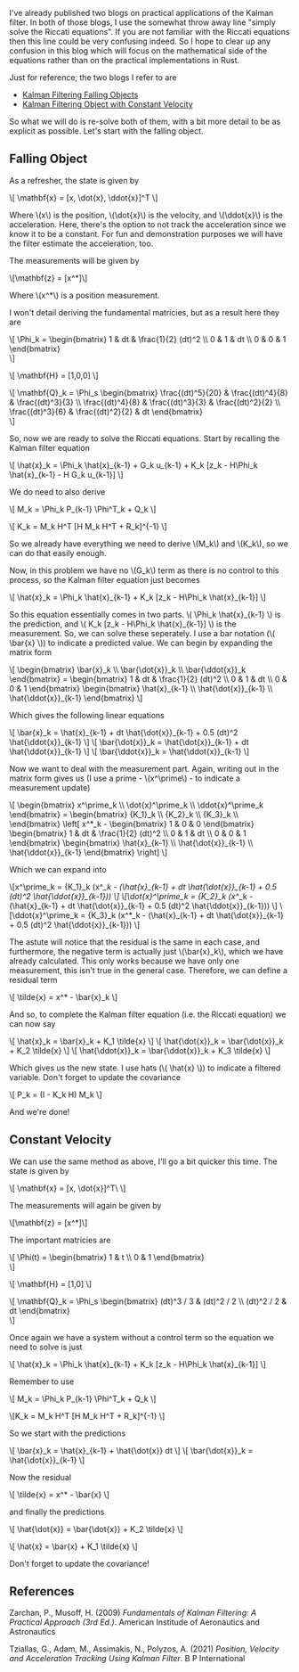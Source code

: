 I've already published two blogs on practical applications of the Kalman filter.
In both of those blogs, I use the somewhat throw away line "simply 
solve the Riccati equations". If you are not familiar with the Riccati equations
then this line could be very confusing indeed. So I hope to clear up any 
confusion in this blog which will focus on the mathematical side of the equations
rather than on the practical implementations in Rust.

Just for reference, the two blogs I refer to are

- [Kalman Filtering Falling Objects](/blog/2025-01-04/kalman-filtering-falling-object)
- [Kalman Filtering Object with Constant Velocity](/blog/2025-01-04/kalman-filtering-constant-velocity)

So what we will do is re-solve both of them, with a bit more detail to be as 
explicit as possible. Let's start with the falling object. 

## Falling Object

As a refresher, the state is given by

\\[ \mathbf{x} = [x, \dot{x}, \ddot{x}]^T \\]

Where \\(x\\) is the position, \\(\dot{x}\\) is the velocity, and \\(\ddot{x}\\) 
is the acceleration. Here, there's the option to not track the acceleration 
since we know it to be a constant. For fun and demonstration purposes we will 
have the filter estimate the acceleration, too.

The measurements will be given by

\\[\mathbf{z} = [x^*]\\]

Where \\(x^*\\) is a position measurement.

I won't detail deriving the fundamental matricies, but as a result here they are

\\[
\Phi_k =
\begin{bmatrix}
1 & dt & \frac{1}{2} (dt)^2 \\\\
0 & 1 & dt \\\\
0 & 0 & 1
\end{bmatrix}    
\\]

\\[ \mathbf{H} = [1,0,0] \\]

\\[
\mathbf{Q}_k =
\Phi_s
\begin{bmatrix}
\frac{(dt)^5}{20} & \frac{(dt)^4}{8} & \frac{(dt)^3}{3} \\\\
\frac{(dt)^4}{8} & \frac{(dt)^3}{3} & \frac{(dt)^2}{2} \\\\
\frac{(dt)^3}{6} & \frac{(dt)^2}{2} & dt
\end{bmatrix}    
\\]

So, now we are ready to solve the Riccati equations. Start by recalling the
Kalman filter equation

\\[ \hat{x}\_k = \Phi\_k \hat{x}\_{k-1} + G\_k u\_{k-1} + K\_k [z_k - H\Phi\_k \hat{x}\_{k-1} - H G\_k u\_{k-1}] \\]

We do need to also derive

\\[ M_k = \Phi_k P_{k-1} \Phi^T_k + Q_k \\]

\\[ K_k = M_k H^T [H M_k H^T + R_k]^{-1} \\]

So we already have everything we need to derive \\(M_k\\) and \\(K_k\\), so we 
can do that easily enough.

Now, in this problem we have no \\(G_k\\) term as there is no control to this
process, so the Kalman filter equation just becomes

\\[ \hat{x}\_k = \Phi\_k \hat{x}\_{k-1} + K\_k [z\_k - H\Phi\_k \hat{x}\_{k-1}] \\]

So this equation essentially comes in two parts. \\( \Phi\_k \hat{x}\_{k-1} \\) is
the prediction, and \\( K\_k [z\_k - H\Phi\_k \hat{x}\_{k-1}] \\) is the measurement.
So, we can solve these seperately. I use a bar notation (\\( \bar{x} \\)) to 
indicate a predicted value. We can begin by expanding the matrix form

\\[
\begin{bmatrix}
\bar{x}\_k \\\\
\bar{\dot{x}}\_k \\\\
\bar{\ddot{x}}\_k
\end{bmatrix} =
\begin{bmatrix}
1 & dt & \frac{1}{2} (dt)^2 \\\\
0 & 1 & dt \\\\
0 & 0 & 1
\end{bmatrix}
\begin{bmatrix}
\hat{x}\_{k-1} \\\\
\hat{\dot{x}}\_{k-1} \\\\
\hat{\ddot{x}}\_{k-1}
\end{bmatrix}
\\]

Which gives the following linear equations

\\[ \bar{x}\_k = \hat{x}\_{k-1} + dt \hat{\dot{x}}\_{k-1} + 0.5 (dt)^2 \hat{\ddot{x}}\_{k-1} \\]
\\[ \bar{\dot{x}}\_k = \hat{\dot{x}}\_{k-1} + dt \hat{\ddot{x}}\_{k-1} \\]
\\[ \bar{\ddot{x}}\_k = \hat{\ddot{x}}\_{k-1} \\]


Now we want to deal with the measurement part. Again, writing out in the matrix 
form gives us (I use a prime - \\(x^\prime\\) - to indicate a measurement update)

\\[
\begin{bmatrix}
x^\prime\_k \\\\
\dot{x}^\prime\_k \\\\
\ddot{x}^\prime\_k
\end{bmatrix} =
\begin{bmatrix}
{K\_1}\_k \\\\
{K\_2}\_k \\\\
{K\_3}\_k \\\\
\end{bmatrix}
\left[
x^*\_k - \begin{bmatrix} 1 & 0 & 0 \end{bmatrix}
\begin{bmatrix}
1 & dt & \frac{1}{2} (dt)^2 \\\\
0 & 1 & dt \\\\
0 & 0 & 1
\end{bmatrix}
\begin{bmatrix}
\hat{x}\_{k-1} \\\\
\hat{\dot{x}}\_{k-1} \\\\
\hat{\ddot{x}}\_{k-1}
\end{bmatrix}
\right]
\\]

Which we can expand into

\\[x^\prime_k = {K\_1}\_k (x^*_k - (\hat{x}\_{k-1} + dt \hat{\dot{x}}\_{k-1} + 0.5 (dt)^2 \hat{\ddot{x}}\_{k-1})) \\]
\\[\dot{x}^\prime_k = {K\_2}\_k (x^*_k - (\hat{x}\_{k-1} + dt \hat{\dot{x}}\_{k-1} + 0.5 (dt)^2 \hat{\ddot{x}}\_{k-1})) \\]
\\[\ddot{x}^\prime_k = {K\_3}\_k (x^*_k - (\hat{x}\_{k-1} + dt \hat{\dot{x}}\_{k-1} + 0.5 (dt)^2 \hat{\ddot{x}}\_{k-1})) \\]

The astute will notice that the residual is the same in each case, and furthermore,
the negative term is actually just \\(\bar{x}\_k\\), which we have already 
calculated. This only works because we have only one measurement, this isn't true 
in the general case. Therefore, we can define a residual term

\\[ \tilde{x} = x^* - \bar{x}\_k \\]

And so, to complete the Kalman filter equation (i.e. the Riccati equation) we
can now say

\\[ \hat{x}_k = \bar{x}_k + K_1 \tilde{x} \\]
\\[ \hat{\dot{x}}_k = \bar{\dot{x}}_k + K_2 \tilde{x} \\]
\\[ \hat{\ddot{x}}_k = \bar{\ddot{x}}_k + K_3 \tilde{x} \\]

Which gives us the new state. I use hats (\\( \hat{x} \\)) to indicate a 
filtered variable. Don't forget to update the covariance

\\[ P_k = (I - K_k H) M_k \\]

And we're done!

## Constant Velocity

We can use the same method as above, I'll go a bit quicker this time. The state 
is given by

\\[ \mathbf{x} = [x, \dot{x}]^T\ \\]

The measurements will again be given by

\\[\mathbf{z} = [x^*]\\]

The important matricies are

\\[
\Phi(t) =
\begin{bmatrix}
1 & t \\\\
0 & 1
\end{bmatrix}    
\\]

\\[ \mathbf{H} = [1,0] \\]

\\[
\mathbf{Q}_k = \Phi_s
\begin{bmatrix}
(dt)^3 / 3 & (dt)^2 / 2 \\\\
(dt)^2 / 2 & dt
\end{bmatrix}    
\\]

Once again we have a system without a control term so the equation we need to 
solve is just

\\[ \hat{x}\_k = \Phi_k \hat{x}\_{k-1} + K\_k [z\_k - H\Phi\_k \hat{x}\_{k-1}] \\]

Remember to use 

\\[ M_k = \Phi_k P_{k-1} \Phi^T_k + Q_k \\]

\\[K_k = M_k H^T [H M_k H^T + R_k]^{-1} \\]

So we start with the predictions

\\[ \bar{x}\_k = \hat{x}\_{k-1} + \hat{\dot{x}} dt \\]
\\[ \bar{\dot{x}}\_k = \hat{\dot{x}}\_{k-1} \\]



Now the residual

\\[ \tilde{x} = x^* - \bar{x} \\]

and finally the predictions

\\[ \hat{\dot{x}} = \bar{\dot{x}} + K\_2 \tilde{x} \\]

\\[ \hat{x} = \bar{x} + K\_1 \tilde{x} \\]

Don't forget to update the covariance!

## References 

Zarchan, P., Musoff, H. (2009) *Fundamentals of Kalman Filtering: A Practical Approach (3rd Ed.)*. 
American Institude of Aeronautics and Astronautics

Tziallas, G., Adam, M., Assimakis, N., Polyzos, A. (2021) *Position, Velocity and Acceleration Tracking Using Kalman Filter*.
B P International
